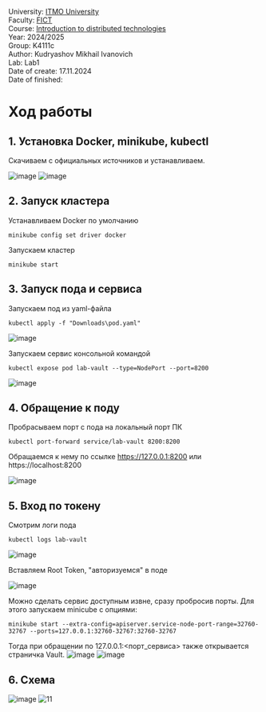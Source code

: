 University: [ITMO University](https://itmo.ru/ru/)  
Faculty: [FICT](https://fict.itmo.ru)  
Course: [Introduction to distributed technologies](https://github.com/itmo-ict-faculty/introduction-to-distributed-technologies)  
Year: 2024/2025  
Group: K4111c  
Author: Kudryashov Mikhail Ivanovich  
Lab: Lab1  
Date of create: 17.11.2024  
Date of finished:   

# Ход работы

## 1. Установка Docker, minikube, kubectl

Скачиваем с официальных источников и устанавливаем.

![image](https://github.com/user-attachments/assets/ec75e873-f49a-4116-a60b-c40b9a29eee9)
![image](https://github.com/user-attachments/assets/c2b7ff6d-f45b-4031-b6b2-e8ebda059aec)

## 2. Запуск кластера

Устанавливаем Docker по умолчанию
```
minikube config set driver docker
```
Запускаем кластер
```
minikube start
```


## 3. Запуск пода и сервиса

Запускаем под из yaml-файла
```
kubectl apply -f "Downloads\pod.yaml"
```

![image](https://github.com/user-attachments/assets/2ab0ef3c-b76a-4ed2-b4f1-4ec3ed7837a3)


Запускаем сервис консольной командой
```
kubectl expose pod lab-vault --type=NodePort --port=8200
```

![image](https://github.com/user-attachments/assets/b4b8a09c-2df1-4be2-9090-0fe40b8f54ae)


## 4. Обращение к поду

Пробрасываем порт с пода на локальный порт ПК
```
kubectl port-forward service/lab-vault 8200:8200
```

Обращаемся к нему по ссылке
https://127.0.0.1:8200
или 
https://localhost:8200

![image](https://github.com/user-attachments/assets/38afb1ff-8e7e-4c1d-b8ac-97cb4cf87a10)

## 5. Вход по токену

Смотрим логи пода 
```
kubectl logs lab-vault
```

![image](https://github.com/user-attachments/assets/02d2568d-bbfd-4b3d-91b5-0bcd2c9f5090)

Вставляем Root Token, "авторизуемся" в поде

![image](https://github.com/user-attachments/assets/8021b542-1284-4ec1-9fcc-f4be9f20b1a0)


Можно сделать сервис доступным извне, сразу пробросив порты. Для этого запускаем minicube с опциями:
```
minikube start --extra-config=apiserver.service-node-port-range=32760-32767 --ports=127.0.0.1:32760-32767:32760-32767
```
Тогда при обращении по 127.0.0.1:<порт_сервиса> также открывается страничка Vault.
![image](https://github.com/user-attachments/assets/30a4169d-08a5-4c9e-8b33-805c98ca8555)
![image](https://github.com/user-attachments/assets/cdef28a8-c560-4d3e-92ce-cc8b891d21f4)

## 6. Схема
![image](https://github.com/user-attachments/assets/b6750aca-9b8c-4823-aa68-084ad07dde52)
![11](https://github.com/user-attachments/assets/f1f4912c-90f2-4c88-a7cc-8b9881e3a669)


